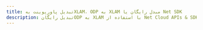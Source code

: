 ---title: تبدیل پاورپوینت بهXLAM، ODP به XLAM مبدل رایگان یا Net SDKdescription: تبدیل رایگانODP به XLAM با استفاده از Net Cloud APIs & SDK. همچنین اسناد Microsoft PowerPoint را در Cloud ایجاد، ویرایش و رندر کنید.---